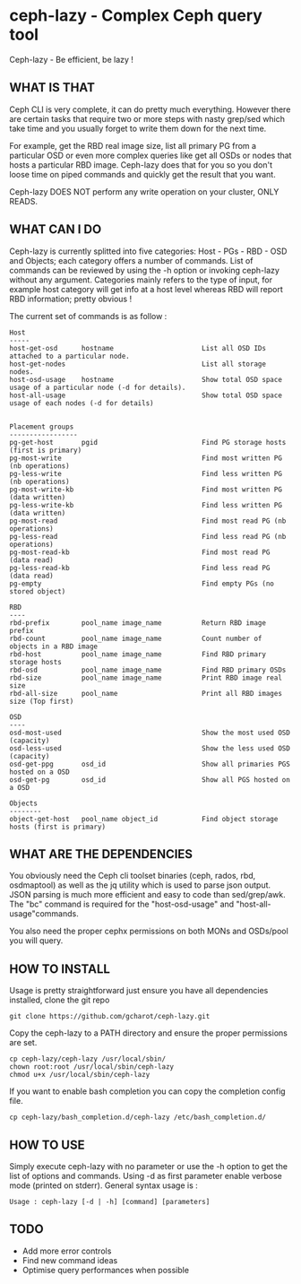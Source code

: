 # ceph-lazy - Complex Ceph query tool


Ceph-lazy - Be efficient, be lazy !

## WHAT IS THAT

Ceph CLI is very complete, it can do pretty much everything. However there are certain tasks that require two or more steps with nasty grep/sed which take time and you usually forget to write them down for the next time.

For example, get the RBD real image size, list all primary PG from a particular OSD or even more complex queries like get all OSDs or nodes that hosts a particular RBD image.
Ceph-lazy does that for you so you don't loose time on piped commands and quickly get the result that you want.

Ceph-lazy DOES NOT perform any write operation on your cluster, ONLY READS.


## WHAT CAN I DO

Ceph-lazy is currently splitted into five categories: Host - PGs - RBD - OSD and Objects; each category offers a number of commands. List of commands can be reviewed by using the -h option or invoking ceph-lazy without any argument. 
Categories mainly refers to the type of input, for example host category will get info at a host level whereas RBD will report RBD information; pretty obvious !

The current set of commands is as follow : 

    Host
    -----
    host-get-osd      hostname                      List all OSD IDs attached to a particular node.
    host-get-nodes                                  List all storage nodes.
    host-osd-usage    hostname                      Show total OSD space usage of a particular node (-d for details).
    host-all-usage                                  Show total OSD space usage of each nodes (-d for details)


    Placement groups
    -----------------
    pg-get-host       pgid                          Find PG storage hosts (first is primary) 
    pg-most-write                                   Find most written PG (nb operations)
    pg-less-write                                   Find less written PG (nb operations)
    pg-most-write-kb                                Find most written PG (data written)
    pg-less-write-kb                                Find less written PG (data written)
    pg-most-read                                    Find most read PG (nb operations)
    pg-less-read                                    Find less read PG (nb operations)
    pg-most-read-kb                                 Find most read PG (data read)
    pg-less-read-kb                                 Find less read PG (data read)
    pg-empty                                        Find empty PGs (no stored object)

    RBD
    ----
    rbd-prefix        pool_name image_name          Return RBD image prefix
    rbd-count         pool_name image_name          Count number of objects in a RBD image
    rbd-host          pool_name image_name          Find RBD primary storage hosts
    rbd-osd           pool_name image_name          Find RBD primary OSDs
    rbd-size          pool_name image_name          Print RBD image real size
    rbd-all-size      pool_name                     Print all RBD images size (Top first)

    OSD
    ----
    osd-most-used                                   Show the most used OSD (capacity)
    osd-less-used                                   Show the less used OSD (capacity)
    osd-get-ppg       osd_id                        Show all primaries PGS hosted on a OSD
    osd-get-pg        osd_id                        Show all PGS hosted on a OSD

    Objects
    --------
    object-get-host   pool_name object_id           Find object storage hosts (first is primary)


## WHAT ARE THE DEPENDENCIES
You obviously need the Ceph cli toolset binaries (ceph, rados, rbd, osdmaptool) as well as the jq utility which is used to parse json output. JSON parsing is much more efficient and easy to code than sed/grep/awk. The "bc" command is required for the "host-osd-usage" and "host-all-usage"commands.

You also need the proper cephx permissions on both MONs and OSDs/pool you will query.


## HOW TO INSTALL

Usage is pretty straightforward just ensure you have all dependencies installed, clone the git repo

```
git clone https://github.com/gcharot/ceph-lazy.git
```

Copy the ceph-lazy to a PATH directory and ensure the proper permissions are set.
```
cp ceph-lazy/ceph-lazy /usr/local/sbin/
chown root:root /usr/local/sbin/ceph-lazy
chmod u+x /usr/local/sbin/ceph-lazy
```

If you want to enable bash completion you can copy the completion config file.
```
cp ceph-lazy/bash_completion.d/ceph-lazy /etc/bash_completion.d/
```

## HOW TO USE

Simply execute ceph-lazy with no parameter or use the -h option to get the list of options and commands. Using -d as first parameter enable verbose mode (printed on stderr). General syntax usage is :

```
Usage : ceph-lazy [-d | -h] [command] [parameters]
```

## TODO

- Add more error controls
- Find new command ideas
- Optimise query performances when possible
